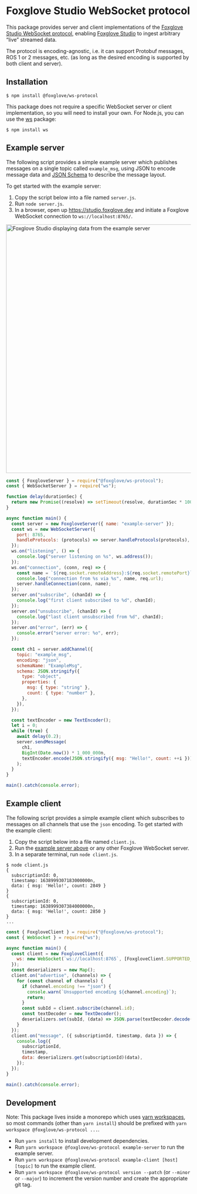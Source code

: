 # Foxglove Studio WebSocket protocol

This package provides server and client implementations of the [Foxglove Studio WebSocket protocol](https://github.com/foxglove/ws-protocol), enabling [Foxglove Studio](https://github.com/foxglove/studio) to ingest arbitrary “live” streamed data.

The protocol is encoding-agnostic, i.e. it can support Protobuf messages, ROS 1 or 2 messages, etc. (as long as the desired encoding is supported by both client and server).

## Installation

```
$ npm install @foxglove/ws-protocol
```

This package does not require a specific WebSocket server or client implementation, so you will need to install your own. For Node.js, you can use the [ws](https://www.npmjs.com/package/ws) package:

```
$ npm install ws
```

## Example server

The following script provides a simple example server which publishes messages on a single topic called `example_msg`, using JSON to encode message data and [JSON Schema](https://json-schema.org) to describe the message layout.

To get started with the example server:

1. Copy the script below into a file named `server.js`.
2. Run `node server.js`.
3. In a browser, open up https://studio.foxglove.dev and initiate a Foxglove WebSocket connection to `ws://localhost:8765/`.

<img width="676" alt="Foxglove Studio displaying data from the example server" src="https://user-images.githubusercontent.com/14237/145260376-ddda98c5-7ed0-4239-9ce4-10778ee8240b.png">

```js
const { FoxgloveServer } = require("@foxglove/ws-protocol");
const { WebSocketServer } = require("ws");

function delay(durationSec) {
  return new Promise((resolve) => setTimeout(resolve, durationSec * 1000));
}

async function main() {
  const server = new FoxgloveServer({ name: "example-server" });
  const ws = new WebSocketServer({
    port: 8765,
    handleProtocols: (protocols) => server.handleProtocols(protocols),
  });
  ws.on("listening", () => {
    console.log("server listening on %s", ws.address());
  });
  ws.on("connection", (conn, req) => {
    const name = `${req.socket.remoteAddress}:${req.socket.remotePort}`;
    console.log("connection from %s via %s", name, req.url);
    server.handleConnection(conn, name);
  });
  server.on("subscribe", (chanId) => {
    console.log("first client subscribed to %d", chanId);
  });
  server.on("unsubscribe", (chanId) => {
    console.log("last client unsubscribed from %d", chanId);
  });
  server.on("error", (err) => {
    console.error("server error: %o", err);
  });

  const ch1 = server.addChannel({
    topic: "example_msg",
    encoding: "json",
    schemaName: "ExampleMsg",
    schema: JSON.stringify({
      type: "object",
      properties: {
        msg: { type: "string" },
        count: { type: "number" },
      },
    }),
  });

  const textEncoder = new TextEncoder();
  let i = 0;
  while (true) {
    await delay(0.2);
    server.sendMessage(
      ch1,
      BigInt(Date.now()) * 1_000_000n,
      textEncoder.encode(JSON.stringify({ msg: "Hello!", count: ++i })),
    );
  }
}

main().catch(console.error);
```

## Example client

The following script provides a simple example client which subscribes to messages on all channels that use the `json` encoding. To get started with the example client:

1. Copy the script below into a file named `client.js`.
2. Run the [example server above](#example-server) or any other Foxglove WebSocket server.
3. In a separate terminal, run `node client.js`.

```
$ node client.js
{
  subscriptionId: 0,
  timestamp: 1638999307183000000n,
  data: { msg: 'Hello!', count: 2849 }
}
{
  subscriptionId: 0,
  timestamp: 1638999307384000000n,
  data: { msg: 'Hello!', count: 2850 }
}
...
```

```js
const { FoxgloveClient } = require("@foxglove/ws-protocol");
const { WebSocket } = require("ws");

async function main() {
  const client = new FoxgloveClient({
    ws: new WebSocket(`ws://localhost:8765`, [FoxgloveClient.SUPPORTED_SUBPROTOCOL]),
  });
  const deserializers = new Map();
  client.on("advertise", (channels) => {
    for (const channel of channels) {
      if (channel.encoding !== "json") {
        console.warn(`Unsupported encoding ${channel.encoding}`);
        return;
      }
      const subId = client.subscribe(channel.id);
      const textDecoder = new TextDecoder();
      deserializers.set(subId, (data) => JSON.parse(textDecoder.decode(data)));
    }
  });
  client.on("message", ({ subscriptionId, timestamp, data }) => {
    console.log({
      subscriptionId,
      timestamp,
      data: deserializers.get(subscriptionId)(data),
    });
  });
}

main().catch(console.error);
```

## Development

Note: This package lives inside a monorepo which uses [yarn workspaces](https://yarnpkg.com/features/workspaces), so most commands (other than `yarn install`) should be prefixed with `yarn workspace @foxglove/ws-protocol ...`.

- Run `yarn install` to install development dependencies.
- Run `yarn workspace @foxglove/ws-protocol example-server` to run the example server.
- Run `yarn workspace @foxglove/ws-protocol example-client [host] [topic]` to run the example client.
- Run `yarn workspace @foxglove/ws-protocol version --patch` (or `--minor` or `--major`) to increment the version number and create the appropriate git tag.
